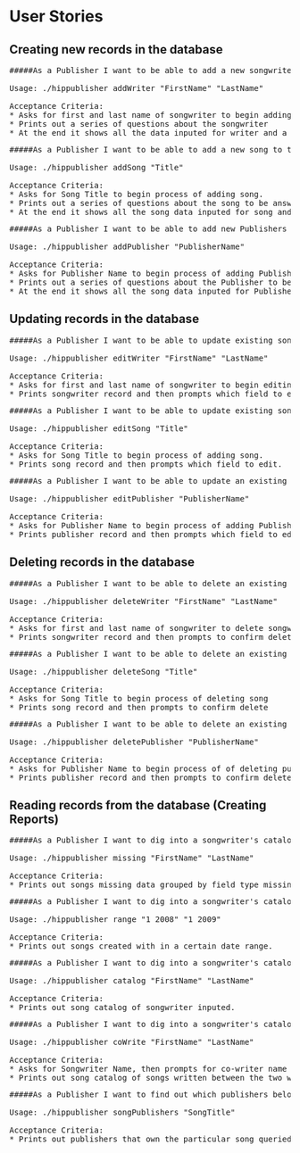 User Stories
=============


## Creating new records in the database

<pre>
#####As a Publisher I want to be able to add a new songwriter to the database so that I can run reports on their music catalog.

Usage: ./hippublisher addWriter "FirstName" "LastName"

Acceptance Criteria:
* Asks for first and last name of songwriter to begin adding writer.
* Prints out a series of questions about the songwriter
* At the end it shows all the data inputed for writer and a prompt to confirm correct.
</pre>

<pre>
#####As a Publisher I want to be able to add a new song to the database so that I can run reports on the music catalog.

Usage: ./hippublisher addSong "Title"

Acceptance Criteria:
* Asks for Song Title to begin process of adding song.
* Prints out a series of questions about the song to be answered
* At the end it shows all the song data inputed for song and a prompt to confirm correct.
</pre>

<pre>
#####As a Publisher I want to be able to add new Publishers to the database so that I can run a search on a co-writer's publishing company.

Usage: ./hippublisher addPublisher "PublisherName"

Acceptance Criteria:
* Asks for Publisher Name to begin process of adding Publisher info.
* Prints out a series of questions about the Publisher to be answered.
* At the end it shows all the song data inputed for Publisher and a prompt to confirm correct.
</pre>


## Updating records in the database
<pre>
#####As a Publisher I want to be able to update existing songwriter records so that I can have current information on them.

Usage: ./hippublisher editWriter "FirstName" "LastName"

Acceptance Criteria:
* Asks for first and last name of songwriter to begin editing writer.
* Prints songwriter record and then prompts which field to edit.
</pre>

<pre>
#####As a Publisher I want to be able to update existing song records so that I can have current information on them.

Usage: ./hippublisher editSong "Title"

Acceptance Criteria:
* Asks for Song Title to begin process of adding song.
* Prints song record and then prompts which field to edit.
</pre>

<pre>
#####As a Publisher I want to be able to update an existing publisher records so that I can have current information on them.

Usage: ./hippublisher editPublisher "PublisherName"

Acceptance Criteria:
* Asks for Publisher Name to begin process of adding Publisher info.
* Prints publisher record and then prompts which field to edit.
</pre>


## Deleting records in the database
<pre>
#####As a Publisher I want to be able to delete an existing songwriter record

Usage: ./hippublisher deleteWriter "FirstName" "LastName"

Acceptance Criteria:
* Asks for first and last name of songwriter to delete songwriter
* Prints songwriter record and then prompts to confirm delete
</pre>

<pre>
#####As a Publisher I want to be able to delete an existing song record

Usage: ./hippublisher deleteSong "Title"

Acceptance Criteria:
* Asks for Song Title to begin process of deleting song
* Prints song record and then prompts to confirm delete
</pre>

<pre>
#####As a Publisher I want to be able to delete an existing publisher records

Usage: ./hippublisher deletePublisher "PublisherName"

Acceptance Criteria:
* Asks for Publisher Name to begin process of of deleting publisher
* Prints publisher record and then prompts to confirm delete
</pre>


## Reading records from the database (Creating Reports)
<pre>
#####As a Publisher I want to dig into a songwriter's catalog and create a report of all the songs that are missing information so that I know what I need them to still submit to me for updating later.

Usage: ./hippublisher missing "FirstName" "LastName"

Acceptance Criteria:
* Prints out songs missing data grouped by field type missing.
</pre>

<pre>
#####As a Publisher I want to dig into a songwriter's catalog and create a report of all the songs in a particular range of dates. Knowing this information will help me know what songs were completed within a particular contract period.

Usage: ./hippublisher range "1 2008" "1 2009"

Acceptance Criteria:
* Prints out songs created with in a certain date range.
</pre>

<pre>
#####As a Publisher I want to dig into a songwriter's catalog and create a report of all their songs

Usage: ./hippublisher catalog "FirstName" "LastName"

Acceptance Criteria:
* Prints out song catalog of songwriter inputed.
</pre>

<pre>
#####As a Publisher I want to dig into a songwriter's catalog and create a report of all the songs that were written with a particular co-writer.

Usage: ./hippublisher coWrite "FirstName" "LastName"

Acceptance Criteria:
* Asks for Songwriter Name, then prompts for co-writer name
* Prints out song catalog of songs written between the two writers
</pre>

<pre>
#####As a Publisher I want to find out which publishers belong to a song.

Usage: ./hippublisher songPublishers "SongTitle"

Acceptance Criteria:
* Prints out publishers that own the particular song queried
</pre>
